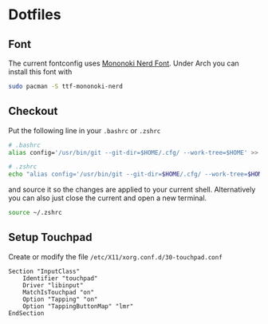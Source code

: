 # Dotfiles

## Font
The current fontconfig uses [Mononoki Nerd
Font](https://github.com/ryanoasis/nerd-fonts/tree/master/patched-fonts/Mononoki).
Under Arch you can install this font with

```bash
sudo pacman -S ttf-mononoki-nerd
```

## Checkout
Put the following line in your `.bashrc` or `.zshrc`

```bash
# .bashrc
alias config='/usr/bin/git --git-dir=$HOME/.cfg/ --work-tree=$HOME' >> ~/.bashrc

# .zshrc
echo "alias config='/usr/bin/git --git-dir=$HOME/.cfg/ --work-tree=$HOME'" >> ~/.zshrc
```

and source it so the changes are applied to your current shell. Alternatively
you can also just close the current and open a new terminal.

```bash
source ~/.zshrc
```

## Setup Touchpad
Create or modify the file `/etc/X11/xorg.conf.d/30-touchpad.conf`

```
Section "InputClass"
    Identifier "touchpad"
    Driver "libinput"
    MatchIsTouchpad "on"
    Option "Tapping" "on"
    Option "TappingButtonMap" "lmr"
EndSection
```
